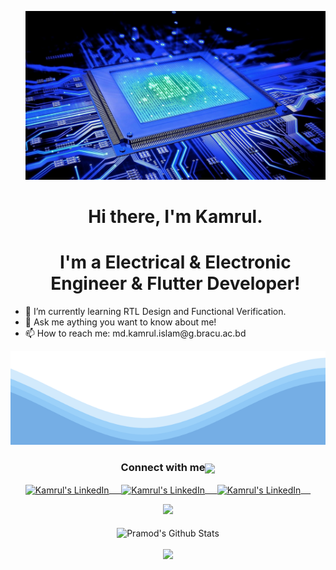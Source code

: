 <!DOCTYPE html>
<html lang="en">
<head>
    <meta charset="UTF-8">
    <meta http-equiv="X-UA-Compatible" content="IE=edge">
    <meta name="viewport" content="width=device-width, initial-scale=1.0">
</head>
<body>
        <p align="center">
            <ul>
                <img src="https://github.com/mdkamrulislam-web/mdkamrulislam-web/blob/main/images/cover.jpg" />
                <h1 align="center">Hi there, I'm Kamrul.</h1>
                <h1 align="center">I'm a Electrical & Electronic Engineer & Flutter Developer!</h1>
                <li> 🌱 I’m currently learning RTL Design and Functional Verification.</li>
                <li> 💬 Ask me aything you want to know about me!</li>
                <li> 📫 How to reach me: md.kamrul.islam@g.bracu.ac.bd</li>
            </ul>
        </p>
        <img src="https://raw.githubusercontent.com/fredgrott/FredGrott/gh-pages/waves.svg" width="100%" height="150">
        <div align="center">
        <h3 align="center">Connect with me<img align="center" src="https://github.com/rajput2107/rajput2107/blob/master/Assets/Handshake.gif" height="33px" /></h3>
        </div>
        <p align="center">
       <a href="https://www.linkedin.com/in/md-kamrul-islam-7409b4176/" target=”_blank”>
        <img align="center" alt="Kamrul's LinkedIn" width="30px" src="https://www.vectorlogo.zone/logos/linkedin/linkedin-icon.svg" /> &nbsp; &nbsp;
        </a>
        <a href="https://twitter.com/kamrulshuvo97" target=”_blank”>
            <img align="center" alt="Kamrul's LinkedIn" width="30px" src="https://www.vectorlogo.zone/logos/twitter/twitter-tile.svg" /> &nbsp; &nbsp;
        </a>
        <a href="https://www.facebook.com/kamrulshuvo20/" target=”_blank”>
                <img align="center" alt="Kamrul's LinkedIn" width="30px" src="https://www.vectorlogo.zone/logos/facebook/facebook-official.svg" /> &nbsp; &nbsp;
        </a>
        <br/>
            <p align="center">
            <img src="https://github-readme-stats.vercel.app/api/top-langs/?username=mdkamrulislam-web&layout=compact&theme=chartreuse-dark&langs_count=12"> <br/><br/>
            <img align="center" src="https://github-readme-stats.vercel.app/api?username=mdkamrulislam-web&count_private=true&theme=chartreuse-dark&show_icons=true" alt="Pramod's Github            Stats">
            <br/> <br/> 
             <img src="https://github-readme-streak-stats.herokuapp.com/?user=mdkamrulislam-web&theme=nord"/> <br/><br/>
        </p>
       </a>
    </p>
</body>
</html>
